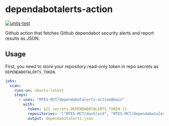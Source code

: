 # dependabotalerts-action

[![units-test](https://github.com/MTES-MCT/dependabotalerts-action/actions/workflows/test.yml/badge.svg)](https://github.com/MTES-MCT/dependabotalerts-action/actions/workflows/test.yml)

Github action that fetches Github dependabot security alerts and report results as JSON.

## Usage

First, you need to store your repository read-only token in repo secrets as `DEPENDABOTALERTS_TOKEN`.

```yaml
jobs:
  scan:
    runs-on: ubuntu-latest
    steps:
      - uses: "MTES-MCT/dependabotalerts-action@main"
        with:
          token: ${{ secrets.DEPENDABOTALERTS_TOKEN }}
          repositories: '["MTES-MCT/dashlord", "MTES-MCT/dependabotalerts-action"]'
          output: dependabotalerts.json
```
